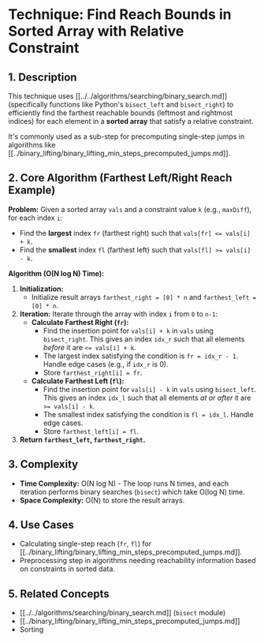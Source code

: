 # Technique: Find Reach Bounds in Sorted Array with Relative Constraint

## 1. Description

This technique uses [[../../algorithms/searching/binary_search.md]] (specifically functions like Python's `bisect_left` and `bisect_right`) to efficiently find the farthest reachable bounds (leftmost and rightmost indices) for each element in a **sorted array** that satisfy a relative constraint.

It's commonly used as a sub-step for precomputing single-step jumps in algorithms like [[../binary_lifting/binary_lifting_min_steps_precomputed_jumps.md]].

## 2. Core Algorithm (Farthest Left/Right Reach Example)

**Problem:** Given a sorted array `vals` and a constraint value `k` (e.g., `maxDiff`), for each index `i`:
*   Find the **largest** index `fr` (farthest right) such that `vals[fr] <= vals[i] + k`.
*   Find the **smallest** index `fl` (farthest left) such that `vals[fl] >= vals[i] - k`.

**Algorithm (O(N log N) Time):**

1.  **Initialization:**
    *   Initialize result arrays `farthest_right = [0] * n` and `farthest_left = [0] * n`.
2.  **Iteration:** Iterate through the array with index `i` from `0` to `n-1`:
    *   **Calculate Farthest Right (`fr`):**
        *   Find the insertion point for `vals[i] + k` in `vals` using `bisect_right`. This gives an index `idx_r` such that all elements *before* it are `<= vals[i] + k`.
        *   The largest index satisfying the condition is `fr = idx_r - 1`. Handle edge cases (e.g., if `idx_r` is 0).
        *   Store `farthest_right[i] = fr`.
    *   **Calculate Farthest Left (`fl`):**
        *   Find the insertion point for `vals[i] - k` in `vals` using `bisect_left`. This gives an index `idx_l` such that all elements *at or after* it are `>= vals[i] - k`.
        *   The smallest index satisfying the condition is `fl = idx_l`. Handle edge cases.
        *   Store `farthest_left[i] = fl`.
3.  **Return `farthest_left`, `farthest_right`.**

## 3. Complexity

*   **Time Complexity:** O(N log N) - The loop runs N times, and each iteration performs binary searches (`bisect`) which take O(log N) time.
*   **Space Complexity:** O(N) to store the result arrays.

## 4. Use Cases

*   Calculating single-step reach (`fr`, `fl`) for [[../binary_lifting/binary_lifting_min_steps_precomputed_jumps.md]].
*   Preprocessing step in algorithms needing reachability information based on constraints in sorted data.

## 5. Related Concepts

*   [[../../algorithms/searching/binary_search.md]] (`bisect` module)
*   [[../binary_lifting/binary_lifting_min_steps_precomputed_jumps.md]]
*   Sorting 